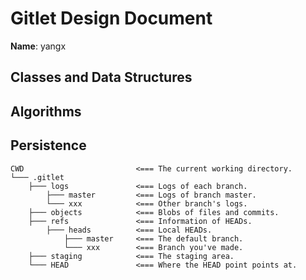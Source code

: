 # Gitlet Design Document

**Name**: yangx

## Classes and Data Structures

## Algorithms

## Persistence
```
CWD                         <=== The current working directory.
└─── .gitlet
    ├─── logs               <=== Logs of each branch.
        ├─── master         <=== Logs of branch master.
        └─── xxx            <=== Other branch's logs.
    ├─── objects            <=== Blobs of files and commits.
    ├─── refs               <=== Information of HEADs.
        ├─── heads          <=== Local HEADs.
            ├─── master     <=== The default branch.
            └─── xxx        <=== Branch you've made.
    ├─── staging            <=== The staging area.
    └─── HEAD               <=== Where the HEAD point points at.
```

